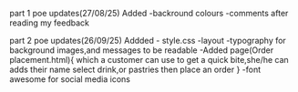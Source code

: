 part 1 poe updates(27/08/25)
Added
 -backround colours
 -comments after reading my feedback




part 2 poe updates(26/09/25)
Addded
     - style.css
     -layout
     -typography
    for background images,and messages to be readable
    -Added page(Order placement.html){
        which a customer can use to get a quick bite,she/he can adds their name select drink,or pastries then place an order
    }
    -font awesome for social media icons
    
